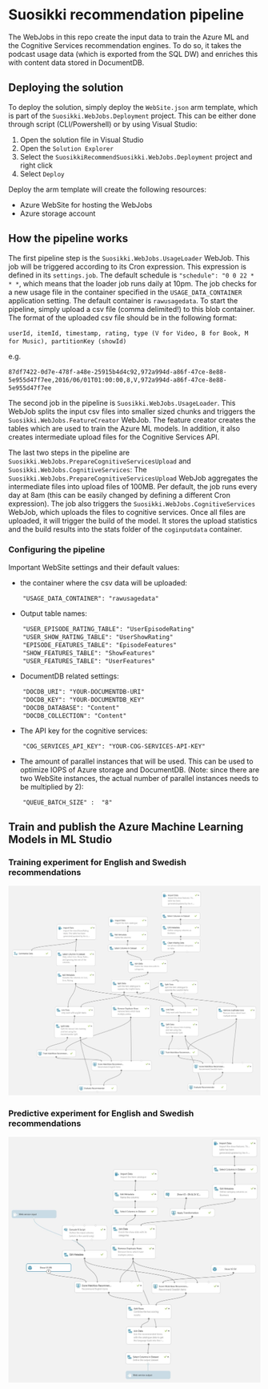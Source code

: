 # Suosikki recommendation pipeline
The WebJobs in this repo create the input data to train the Azure ML and the Cognitive Services recommendation engines.
To do so, it takes the podcast usage data (which is exported from the SQL DW) and
enriches this with content data stored in DocumentDB. 

## Deploying the solution
To deploy the solution, simply deploy the `WebSite.json` arm template, which is part of the `Suosikki.WebJobs.Deployment` project.
This can be either done through script (CLI/Powershell) or by using Visual Studio:
1. Open the solution file in Visual Studio
2. Open the `Solution Explorer`
3. Select the `SuosikkiRecommendSuosikki.WebJobs.Deployment` project and right click
4. Select `Deploy`

Deploy the arm template will create the following resources:
* Azure WebSite for hosting the WebJobs
* Azure storage account

## How the pipeline works
The first pipeline step is the `Suosikki.WebJobs.UsageLoader` WebJob. This job will be triggered according to its Cron expression. 
This expression is defined in its `settings.job`. The default schedule is `"schedule": "0 0 22 * * *`, which means that the loader job runs daily at 10pm.
The job checks for a new usage file in the container specified in the `USAGE_DATA_CONTAINER` application setting. 
The default container is `rawusagedata`. To start the pipeline, simply upload a csv file (comma delimited!) to this blob container. 
The format of the uploaded csv file should be in the following format:

```
userId, itemId, timestamp, rating, type (V for Video, B for Book, M for Music), partitionKey (showId)
```
e.g.

```
87df7422-0d7e-478f-a48e-25915b4d4c92,972a994d-a86f-47ce-8e88-5e955d47f7ee,2016/06/01T01:00:00,8,V,972a994d-a86f-47ce-8e88-5e955d47f7ee
```
The second job in the pipeline is `Suosikki.WebJobs.UsageLoader`. This WebJob splits the input csv files into smaller sized chunks and triggers the `Suosikki.WebJobs.FeatureCreator` WebJob. 
The feature creator creates the tables which are used to train the Azure ML models. In addition, it also creates intermediate upload files for the Cognitive Services API.

The last two steps in the pipeline are `Suosikki.WebJobs.PrepareCognitiveServicesUpload` and `Suosikki.WebJobs.CognitiveServices`: 
The `Suosikki.WebJobs.PrepareCognitiveServicesUpload` WebJob aggregates the intermediate files into upload files of 100MB. 
Per default, the job runs every day at 8am (this can be easily changed by defining a different Cron expression). 
The job also triggers the `Suosikki.WebJobs.CognitiveServices` WebJob, which uploads the files to cognitive services. Once all files are uploaded, it will trigger the build of the model.
It stores the upload statistics and the build results into the stats folder of the `coginputdata` container.

### Configuring the pipeline
Important WebSite settings and their default values:
* the container where the csv data will be uploaded: 

``` 
    "USAGE_DATA_CONTAINER": "rawusagedata" 
```

* Output table names:

``` 
    "USER_EPISODE_RATING_TABLE": "UserEpisodeRating"
    "USER_SHOW_RATING_TABLE": "UserShowRating" 
    "EPISODE_FEATURES_TABLE": "EpisodeFeatures"
    "SHOW_FEATURES_TABLE": "ShowFeatures"
    "USER_FEATURES_TABLE": "UserFeatures" 
```
* DocumentDB related settings:

``` 
    "DOCDB_URI": "YOUR-DOCUMENTDB-URI"
    "DOCDB_KEY": "YOUR-DOCUMENTDB_KEY"
    "DOCDB_DATABASE": "Content"
    "DOCDB_COLLECTION": "Content"
```
* The API key for the cognitive services:
```
    "COG_SERVICES_API_KEY": "YOUR-COG-SERVICES-API-KEY"
```
* The amount of parallel instances that will be used. This can be used to optimize IOPS of Azure storage and DocumentDB. 
(Note: since there are two WebSite instances, the actual number of parallel instances needs to be multiplied by 2):
```
    "QUEUE_BATCH_SIZE" :  "8"
```
## Train and publish the Azure Machine Learning Models in ML Studio
### Training experiment for English and Swedish recommendations
![The training experiment](/images/maml_training_experiment.JPG?raw=true "The training experiment")
### Predictive experiment for English and Swedish recommendations
![The predictive experiment](/images/maml_predictive_experiment.JPG?raw=true "The predictive experiment")